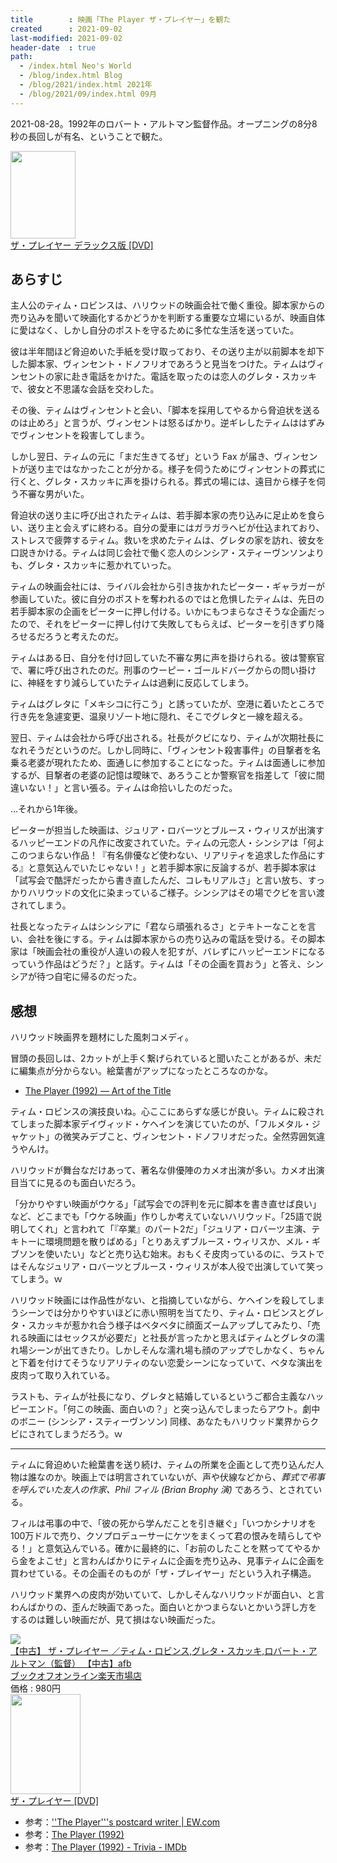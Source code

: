 ```yaml
---
title        : 映画「The Player ザ・プレイヤー」を観た
created      : 2021-09-02
last-modified: 2021-09-02
header-date  : true
path:
  - /index.html Neo's World
  - /blog/index.html Blog
  - /blog/2021/index.html 2021年
  - /blog/2021/09/index.html 09月
---
```


2021-08-28。1992年のロバート・アルトマン監督作品。オープニングの8分8秒の長回しが有名、ということで観た。

<div class="ad-amazon">
  <div class="ad-amazon-image">
    <a href="https://www.amazon.co.jp/dp/B00005HKPM?tag=neos21-22&amp;linkCode=osi&amp;th=1&amp;psc=1">
      <img src="https://m.media-amazon.com/images/I/21D44NQW2BL._SL160_.jpg" width="104" height="140">
    </a>
  </div>
  <div class="ad-amazon-info">
    <div class="ad-amazon-title">
      <a href="https://www.amazon.co.jp/dp/B00005HKPM?tag=neos21-22&amp;linkCode=osi&amp;th=1&amp;psc=1">ザ・プレイヤー デラックス版 [DVD]</a>
    </div>
  </div>
</div>

## あらすじ

主人公のティム・ロビンスは、ハリウッドの映画会社で働く重役。脚本家からの売り込みを聞いて映画化するかどうかを判断する重要な立場にいるが、映画自体に愛はなく、しかし自分のポストを守るために多忙な生活を送っていた。

彼は半年間ほど脅迫めいた手紙を受け取っており、その送り主が以前脚本を却下した脚本家、ヴィンセント・ドノフリオであろうと見当をつけた。ティムはヴィンセントの家に赴き電話をかけた。電話を取ったのは恋人のグレタ・スカッキで、彼女と不思議な会話を交わした。

その後、ティムはヴィンセントと会い、「脚本を採用してやるから脅迫状を送るのは止めろ」と言うが、ヴィンセントは怒るばかり。逆ギレしたティムははずみでヴィンセントを殺害してしまう。

しかし翌日、ティムの元に「まだ生きてるぜ」という Fax が届き、ヴィンセントが送り主ではなかったことが分かる。様子を伺うためにヴィンセントの葬式に行くと、グレタ・スカッキに声を掛けられる。葬式の場には、遠目から様子を伺う不審な男がいた。

脅迫状の送り主に呼び出されたティムは、若手脚本家の売り込みに足止めを食らい、送り主と会えずに終わる。自分の愛車にはガラガラヘビが仕込まれており、ストレスで疲弊するティム。救いを求めたティムは、グレタの家を訪れ、彼女を口説きかける。ティムは同じ会社で働く恋人のシンシア・スティーヴンソンよりも、グレタ・スカッキに惹かれていった。

ティムの映画会社には、ライバル会社から引き抜かれたピーター・ギャラガーが参画していた。彼に自分のポストを奪われるのではと危惧したティムは、先日の若手脚本家の企画をピーターに押し付ける。いかにもつまらなさそうな企画だったので、それをピーターに押し付けて失敗してもらえば、ピーターを引きずり降ろせるだろうと考えたのだ。

ティムはある日、自分を付け回していた不審な男に声を掛けられる。彼は警察官で、署に呼び出されたのだ。刑事のウーピー・ゴールドバーグからの問い掛けに、神経をすり減らしていたティムは過剰に反応してしまう。

ティムはグレタに「メキシコに行こう」と誘っていたが、空港に着いたところで行き先を急遽変更、温泉リゾート地に隠れ、そこでグレタと一線を超える。

翌日、ティムは会社から呼び出される。社長がクビになり、ティムが次期社長になれそうだというのだ。しかし同時に、「ヴィンセント殺害事件」の目撃者を名乗る老婆が現れたため、面通しに参加することになった。ティムは面通しに参加するが、目撃者の老婆の記憶は曖昧で、あろうことか警察官を指差して「彼に間違いない！」と言い張る。ティムは命拾いしたのだった。

…それから1年後。

ピーターが担当した映画は、ジュリア・ロバーツとブルース・ウィリスが出演するハッピーエンドの凡作に改変されていた。ティムの元恋人・シンシアは「何よこのつまらない作品！『有名俳優など使わない、リアリティを追求した作品にする』と意気込んでいたじゃない！」と若手脚本家に反論するが、若手脚本家は「試写会で酷評だったから書き直したんだ、コレもリアルさ」と言い放ち、すっかりハリウッドの文化に染まっているご様子。シンシアはその場でクビを言い渡されてしまう。

社長となったティムはシンシアに「君なら頑張れるさ」とテキトーなことを言い、会社を後にする。ティムは脚本家からの売り込みの電話を受ける。その脚本家は「映画会社の重役が人違いの殺人を犯すが、バレずにハッピーエンドになるっていう作品はどうだ？」と話す。ティムは「その企画を買おう」と答え、シンシアが待つ自宅に帰るのだった。

## 感想

ハリウッド映画界を題材にした風刺コメディ。

冒頭の長回しは、2カットが上手く繋げられていると聞いたことがあるが、未だに編集点が分からない。絵葉書がアップになったところなのかな。

- [The Player (1992) — Art of the Title](https://www.artofthetitle.com/title/the-player/)

ティム・ロビンスの演技良いね。心ここにあらずな感じが良い。ティムに殺されてしまった脚本家デイヴィッド・ケヘインを演じていたのが、「フルメタル・ジャケット」の微笑みデブこと、ヴィンセント・ドノフリオだった。全然雰囲気違うやんけ。

ハリウッドが舞台なだけあって、著名な俳優陣のカメオ出演が多い。カメオ出演目当てに見るのも面白いだろう。

「分かりやすい映画がウケる」「試写会での評判を元に脚本を書き直せば良い」など、どこまでも「ウケる映画」作りしか考えていないハリウッド。「25語で説明してくれ」と言われて「『卒業』のパート2だ」「ジュリア・ロバーツ主演、テキトーに環境問題を散りばめる」「とりあえずブルース・ウィリスか、メル・ギブソンを使いたい」などと売り込む始末。おもくそ皮肉っているのに、ラストではそんなジュリア・ロバーツとブルース・ウィリスが本人役で出演していて笑ってしまう。ｗ

ハリウッド映画には作品性がない、と指摘していながら、ケヘインを殺してしまうシーンでは分かりやすいほどに赤い照明を当てたり、ティム・ロビンスとグレタ・スカッキが惹かれ合う様子はベタベタに顔面ズームアップしてみたり、「売れる映画にはセックスが必要だ」と社長が言ったかと思えばティムとグレタの濡れ場シーンが出てきたり。しかしそんな濡れ場も顔のアップでしかなく、ちゃんと下着を付けてそうなリアリティのない恋愛シーンになっていて、ベタな演出を皮肉って取り入れている。

ラストも、ティムが社長になり、グレタと結婚しているというご都合主義なハッピーエンド。「何この映画、面白いの？」と突っ込んでしまったらアウト。劇中のボニー (シンシア・スティーヴンソン) 同様、あなたもハリウッド業界からクビにされてしまうだろう。ｗ

---

ティムに脅迫めいた絵葉書を送り続け、ティムの所業を企画として売り込んだ人物は誰なのか。映画上では明言されていないが、声や伏線などから、_葬式で弔事を呼んでいた友人の作家、Phil フィル (Brian Brophy 演)_ であろう、とされている。

フィルは弔事の中で、「彼の死から学んだことを引き継ぐ」「いつかシナリオを100万ドルで売り、クソプロデューサーにケツをまくって君の恨みを晴らしてやる！」と意気込んでいる。確かに最終的に、「お前のしたことを黙っててやるから金をよこせ」と言わんばかりにティムに企画を売り込み、見事ティムに企画を買わせている。その企画そのものが「ザ・プレイヤー」だという入れ子構造。

ハリウッド業界への皮肉が効いていて、しかしそんなハリウッドが面白い、と言わんばかりの、歪んだ映画であった。面白いとかつまらないとかいう評し方をするのは難しい映画だが、見て損はない映画だった。

<div class="ad-rakuten">
  <div class="ad-rakuten-image">
    <a href="https://hb.afl.rakuten.co.jp/hgc/g00rc682.waxyceda.g00rc682.waxyd8cb/?pc=https%3A%2F%2Fitem.rakuten.co.jp%2Fbookoffonline%2F0015858720%2F&amp;m=http%3A%2F%2Fm.rakuten.co.jp%2Fbookoffonline%2Fi%2F10759100%2F">
      <img src="https://thumbnail.image.rakuten.co.jp/@0_mall/bookoffonline/cabinet/2046/0015858720l.jpg?_ex=128x128">
    </a>
  </div>
  <div class="ad-rakuten-info">
    <div class="ad-rakuten-title">
      <a href="https://hb.afl.rakuten.co.jp/hgc/g00rc682.waxyceda.g00rc682.waxyd8cb/?pc=https%3A%2F%2Fitem.rakuten.co.jp%2Fbookoffonline%2F0015858720%2F&amp;m=http%3A%2F%2Fm.rakuten.co.jp%2Fbookoffonline%2Fi%2F10759100%2F">【中古】 ザ・プレイヤー ／ティム・ロビンス,グレタ・スカッキ,ロバート・アルトマン（監督） 【中古】afb</a>
    </div>
    <div class="ad-rakuten-shop">
      <a href="https://hb.afl.rakuten.co.jp/hgc/g00rc682.waxyceda.g00rc682.waxyd8cb/?pc=https%3A%2F%2Fwww.rakuten.co.jp%2Fbookoffonline%2F&amp;m=http%3A%2F%2Fm.rakuten.co.jp%2Fbookoffonline%2F">ブックオフオンライン楽天市場店</a>
    </div>
    <div class="ad-rakuten-price">価格 : 980円</div>
  </div>
</div>

<div class="ad-amazon">
  <div class="ad-amazon-image">
    <a href="https://www.amazon.co.jp/dp/B000VXXNC8?tag=neos21-22&amp;linkCode=osi&amp;th=1&amp;psc=1">
      <img src="https://m.media-amazon.com/images/I/41FTTxunXOL._SL160_.jpg" width="112" height="160">
    </a>
  </div>
  <div class="ad-amazon-info">
    <div class="ad-amazon-title">
      <a href="https://www.amazon.co.jp/dp/B000VXXNC8?tag=neos21-22&amp;linkCode=osi&amp;th=1&amp;psc=1">ザ・プレイヤー [DVD]</a>
    </div>
  </div>
</div>

- 参考：[''The Player'''s postcard writer | EW.com](https://ew.com/article/1992/05/08/players-postcard-writer/)
- 参考：[The Player (1992)](https://www.filmsite.org/player.html)
- 参考：[The Player (1992) - Trivia - IMDb](https://www.imdb.com/title/tt0105151/trivia/)
